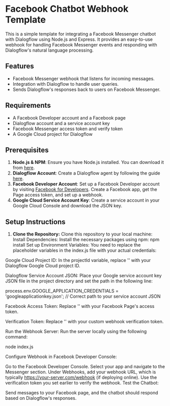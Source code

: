 # Facebook Chatbot Webhook Template

This is a simple template for integrating a Facebook Messenger chatbot with Dialogflow using Node.js and Express. It provides an easy-to-use webhook for handling Facebook Messenger events and responding with Dialogflow's natural language processing.

## Features
- Facebook Messenger webhook that listens for incoming messages.
- Integration with Dialogflow to handle user queries.
- Sends Dialogflow's responses back to users on Facebook Messenger.

## Requirements
- A Facebook Developer account and a Facebook page
- Dialogflow account and a service account key
- Facebook Messenger access token and verify token
- A Google Cloud project for Dialogflow

## Prerequisites
1. **Node.js & NPM**: Ensure you have Node.js installed. You can download it from [here](https://nodejs.org/).
2. **Dialogflow Account**: Create a Dialogflow agent by following the guide [here](https://dialogflow.cloud.google.com/). 
3. **Facebook Developer Account**: Set up a Facebook Developer account by visiting [Facebook for Developers](https://developers.facebook.com/). Create a Facebook app, get the Page access token, and set up a webhook.
4. **Google Cloud Service Account Key**: Create a service account in your Google Cloud Console and download the JSON key.

## Setup Instructions

1. **Clone the Repository:**
   Clone this repository to your local machine:
Install Dependencies: Install the necessary packages using npm:
npm install
Set up Environment Variables: You need to replace the placeholder variables in the index.js file with your actual credentials:

Google Cloud Project ID: In the projectId variable, replace '' with your Dialogflow Google Cloud project ID.

Dialogflow Service Account JSON: Place your Google service account key JSON file in the project directory and set the path in the following line:

process.env.GOOGLE_APPLICATION_CREDENTIALS = 'googleapplicationkey.json';  // Correct path to your service account JSON

Facebook Access Token: Replace '' with your Facebook Page's access token.

Verification Token: Replace '' with your custom webhook verification token.

Run the Webhook Server: Run the server locally using the following command:

node index.js

Configure Webhook in Facebook Developer Console:

Go to the Facebook Developer Console.
Select your app and navigate to the Messenger section.
Under Webhooks, add your webhook URL, which is typically https://your-server.com/webhook (if deploying online).
Use the verification token you set earlier to verify the webhook.
Test the Chatbot:

Send messages to your Facebook page, and the chatbot should respond based on Dialogflow's responses.
